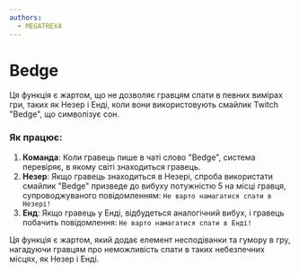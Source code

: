 ```yaml
---
authors:
  - MEGATREX4
---
```

# Bedge

Ця функція є жартом, що не дозволяє гравцям спати в певних вимірах гри, таких як Незер і Енді, коли вони використовують смайлик Twitch "Bedge", що символізує сон.

### Як працює:

1. **Команда**: Коли гравець пише в чаті слово "Bedge", система перевіряє, в якому світі знаходиться гравець.
2. **Незер**: Якщо гравець знаходиться в Незері, спроба використати смайлик "Bedge" призведе до вибуху потужністю 5 на місці гравця, супроводжуваного повідомленням: `Не варто намагатися спати в Незері!`
3. **Енд**: Якщо гравець у Енді, відбудеться аналогічний вибух, і гравець побачить повідомлення: `Не варто намагатися спати в Енді!`

Ця функція є жартом, який додає елемент несподіванки та гумору в гру, нагадуючи гравцям про неможливість спати в таких небезпечних місцях, як Незер і Енді.